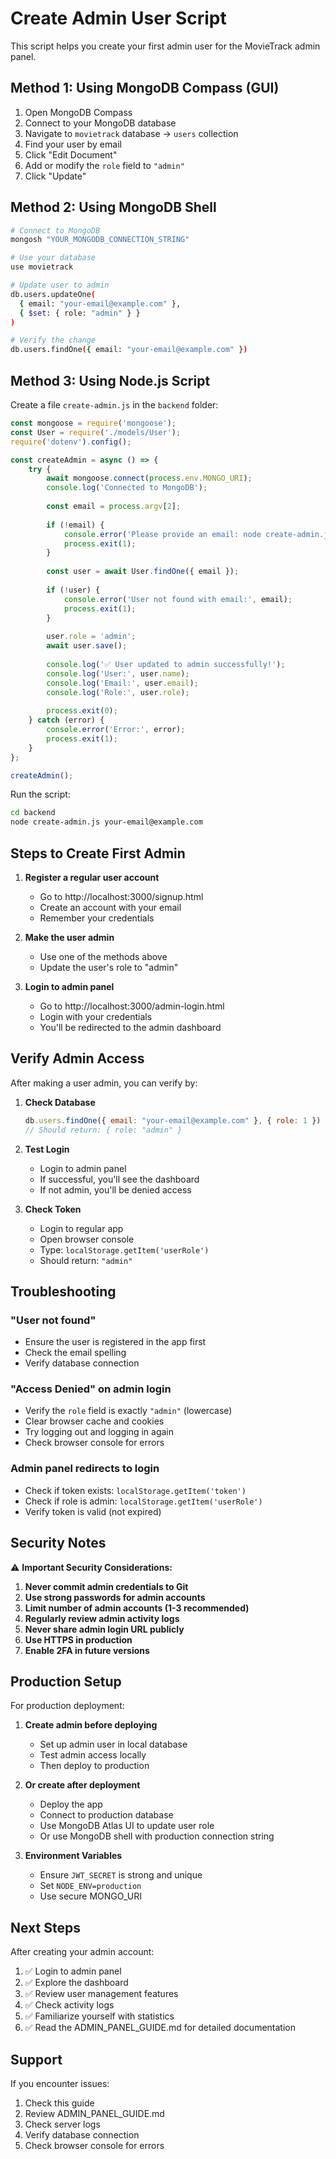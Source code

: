 # Create Admin User Script

This script helps you create your first admin user for the MovieTrack admin panel.

## Method 1: Using MongoDB Compass (GUI)

1. Open MongoDB Compass
2. Connect to your MongoDB database
3. Navigate to `movietrack` database → `users` collection
4. Find your user by email
5. Click "Edit Document"
6. Add or modify the `role` field to `"admin"`
7. Click "Update"

## Method 2: Using MongoDB Shell

```bash
# Connect to MongoDB
mongosh "YOUR_MONGODB_CONNECTION_STRING"

# Use your database
use movietrack

# Update user to admin
db.users.updateOne(
  { email: "your-email@example.com" },
  { $set: { role: "admin" } }
)

# Verify the change
db.users.findOne({ email: "your-email@example.com" })
```

## Method 3: Using Node.js Script

Create a file `create-admin.js` in the `backend` folder:

```javascript
const mongoose = require('mongoose');
const User = require('./models/User');
require('dotenv').config();

const createAdmin = async () => {
    try {
        await mongoose.connect(process.env.MONGO_URI);
        console.log('Connected to MongoDB');
        
        const email = process.argv[2];
        
        if (!email) {
            console.error('Please provide an email: node create-admin.js user@example.com');
            process.exit(1);
        }
        
        const user = await User.findOne({ email });
        
        if (!user) {
            console.error('User not found with email:', email);
            process.exit(1);
        }
        
        user.role = 'admin';
        await user.save();
        
        console.log('✅ User updated to admin successfully!');
        console.log('User:', user.name);
        console.log('Email:', user.email);
        console.log('Role:', user.role);
        
        process.exit(0);
    } catch (error) {
        console.error('Error:', error);
        process.exit(1);
    }
};

createAdmin();
```

Run the script:
```bash
cd backend
node create-admin.js your-email@example.com
```

## Steps to Create First Admin

1. **Register a regular user account**
   - Go to http://localhost:3000/signup.html
   - Create an account with your email
   - Remember your credentials

2. **Make the user admin**
   - Use one of the methods above
   - Update the user's role to "admin"

3. **Login to admin panel**
   - Go to http://localhost:3000/admin-login.html
   - Login with your credentials
   - You'll be redirected to the admin dashboard

## Verify Admin Access

After making a user admin, you can verify by:

1. **Check Database**
   ```javascript
   db.users.findOne({ email: "your-email@example.com" }, { role: 1 })
   // Should return: { role: "admin" }
   ```

2. **Test Login**
   - Login to admin panel
   - If successful, you'll see the dashboard
   - If not admin, you'll be denied access

3. **Check Token**
   - Login to regular app
   - Open browser console
   - Type: `localStorage.getItem('userRole')`
   - Should return: `"admin"`

## Troubleshooting

### "User not found"
- Ensure the user is registered in the app first
- Check the email spelling
- Verify database connection

### "Access Denied" on admin login
- Verify the `role` field is exactly `"admin"` (lowercase)
- Clear browser cache and cookies
- Try logging out and logging in again
- Check browser console for errors

### Admin panel redirects to login
- Check if token exists: `localStorage.getItem('token')`
- Check if role is admin: `localStorage.getItem('userRole')`
- Verify token is valid (not expired)

## Security Notes

⚠️ **Important Security Considerations:**

1. **Never commit admin credentials to Git**
2. **Use strong passwords for admin accounts**
3. **Limit number of admin accounts (1-3 recommended)**
4. **Regularly review admin activity logs**
5. **Never share admin login URL publicly**
6. **Use HTTPS in production**
7. **Enable 2FA in future versions**

## Production Setup

For production deployment:

1. **Create admin before deploying**
   - Set up admin user in local database
   - Test admin access locally
   - Then deploy to production

2. **Or create after deployment**
   - Deploy the app
   - Connect to production database
   - Use MongoDB Atlas UI to update user role
   - Or use MongoDB shell with production connection string

3. **Environment Variables**
   - Ensure `JWT_SECRET` is strong and unique
   - Set `NODE_ENV=production`
   - Use secure MONGO_URI

## Next Steps

After creating your admin account:

1. ✅ Login to admin panel
2. ✅ Explore the dashboard
3. ✅ Review user management features
4. ✅ Check activity logs
5. ✅ Familiarize yourself with statistics
6. ✅ Read the ADMIN_PANEL_GUIDE.md for detailed documentation

## Support

If you encounter issues:
1. Check this guide
2. Review ADMIN_PANEL_GUIDE.md
3. Check server logs
4. Verify database connection
5. Check browser console for errors

